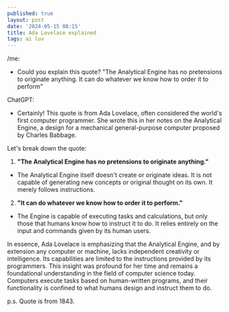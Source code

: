 ```yaml
---
published: true
layout: post
date: '2024-05-15 08:15'
title: Ada Lovelace explained
tags: ai luv 
---
```

/me: 
- Could you explain this quote? "The Analytical Engine has no pretensions to
originate anything. It can do whatever we know how to order it to perform"

ChatGPT: 
 - Certainly! This quote is from Ada Lovelace, often considered the world's first computer programmer. She wrote this in her notes on the Analytical Engine, a design for a mechanical general-purpose computer proposed by Charles Babbage.

Let's break down the quote: 
1. **"The Analytical Engine has no pretensions to originate anything."** 
- The Analytical Engine itself doesn't create or originate ideas. It is not capable of generating new concepts or original thought on its own. It merely follows instructions. 
2. **"It can do whatever we know how to order it to perform."** 
- The Engine is capable of executing tasks and calculations, but only those that humans know how to instruct it to do. It relies entirely on the input and commands given by its human users.

In essence, Ada Lovelace is emphasizing that the Analytical Engine, and by extension any computer or machine, lacks independent creativity or intelligence. Its capabilities are limited to the instructions provided by its programmers. This insight was profound for her time and remains a foundational understanding in the field of computer science today. Computers execute tasks based on human-written programs, and their functionality is confined to what humans design and instruct them to do.

p.s. Quote is from 1843.
